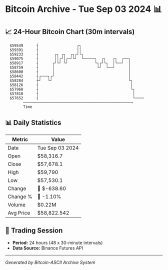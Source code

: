 # Bitcoin Archive - Tue Sep 03 2024 📊

## 📈 24-Hour Bitcoin Chart (30m intervals)

```
  $59549      ┤                 ┌┐                             
  $59391      ┤                 ││                             
  $59233      ┤       ┌┐ ┌┐  ┌┐┌┘└┐                            
  $59075      ┤       ││┌┘│┌─┘└┘  └─────┐  ┌┐   ┌┐  ┌──┐       
  $58917      ┤      ┌┘└┘ └┘            └┐┌┘└┐  │└──┘  │       
  $58759      ┤      │                   └┘  └──┘      │       
  $58600      ┤      │                                 │       
  $58442      ┤┌───┐┌┘                                 │       
  $58284      ┼┘   └┘                                  └┐      
  $58126      ┤                                         │      
  $57968      ┤                                         └┐     
  $57810      ┤                                          │     
  $57652      ┤                                          └──── 
        ────────────────────────────────────────────────→
        Time
```

## 📊 Daily Statistics

| Metric | Value |
|--------|-------|
| Date | Tue Sep 03 2024 |
| Open | $58,316.7 |
| Close | $57,678.1 |
| High | $59,790 |
| Low | $57,530.1 |
| Change | 🔴 $-638.60 |
| Change % | 🔴 -1.10% |
| Volume | $0.22M |
| Avg Price | $58,822.542 |

## 📅 Trading Session

- **Period:** 24 hours (48 x 30-minute intervals)
- **Data Source:** Binance Futures API

---
*Generated by Bitcoin-ASCII Archive System*
